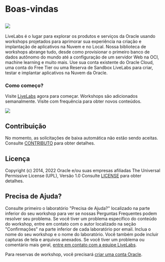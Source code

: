 # Boas-vindas

## [![](https://oracle-livelabs.github.io/common/images/livelabs-banner-formarketplace.png)](https://developer.oracle.com/livelabs)

LiveLabs é o lugar para explorar os produtos e serviços da Oracle usando workshops projetados para aprimorar sua experiência na criação e implantação de aplicativos na Nuvem e no Local. Nossa biblioteca de workshops abrange tudo, desde como provisionar o primeiro banco de dados autônomo do mundo até a configuração de um servidor Web na OCI, machine learning e muito mais. Use sua conta existente do Oracle Cloud, uma conta do Free Tier ou uma Reserva de Sandbox LiveLabs para criar, testar e implantar aplicativos na Nuvem da Oracle.

### Como começo?

Visite [LiveLabs](https://developer.oracle.com/livelabs) agora para começar. Workshops são adicionados semanalmente. Visite com frequência para obter novos conteúdos.

[![](https://oracle-livelabs.github.io/common/images/livelabs-new-skin.png)](https://developer.oracle.com/livelabs)

## Contribuição

No momento, as solicitações de baixa automática não estão sendo aceitas. Consulte [CONTRIBUTO](CONTRIBUTING.md) para obter detalhes.

## Licença

Copyright (c) 2014, 2022 Oracle e/ou suas empresas afiliadas The Universal Permissive License (UPL), Versão 1.0 Consulte [LICENSE](LICENSE.txt) para obter detalhes.

## Precisa de Ajuda?

Consulte primeiro o laboratório "Precisa de Ajuda?" localizado na parte inferior do seu workshop para ver se nossas Perguntas Frequentes podem resolver seu problema. Se você tiver um problema específico do conteúdo do workshop, entre em contato com o autor localizado na seção "Confirmações" na parte inferior de cada laboratório por email. Inclua o nome do seu workshop e o nome do laboratório. Você também pode incluir capturas de tela e arquivos anexados. Se você tiver um problema ou comentário mais geral, [entre em contato com a equipe LiveLabs](mailto:livelabs-help_us@oracle.com).

Para reservas de workshop, você precisará [criar uma conta Oracle](https://profile.oracle.com/myprofile/account/create-account.jspx).